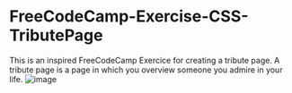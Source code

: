 # FreeCodeCamp-Exercise-CSS-TributePage
This is an inspired FreeCodeCamp Exercice for creating a tribute page. A tribute page is a page in which you overview someone you admire in your life. 
![image](https://user-images.githubusercontent.com/70057309/131661433-91865f45-3903-484c-9ade-1b8ad00ced49.png)

